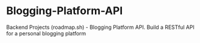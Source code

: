 # Blogging-Platform-API
Backend Projects (roadmap.sh) - Blogging Platform API. Build a RESTful API for a personal blogging platform
